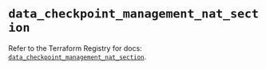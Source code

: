 # `data_checkpoint_management_nat_section`

Refer to the Terraform Registry for docs: [`data_checkpoint_management_nat_section`](https://registry.terraform.io/providers/checkpointsw/checkpoint/2.11.0/docs/data-sources/management_nat_section).
